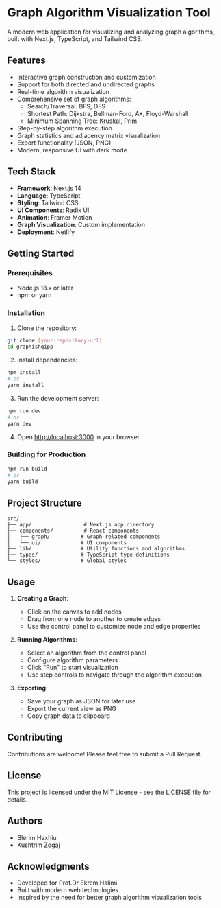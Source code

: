 # Graph Algorithm Visualization Tool

A modern web application for visualizing and analyzing graph algorithms, built with Next.js, TypeScript, and Tailwind CSS.

## Features

- Interactive graph construction and customization
- Support for both directed and undirected graphs
- Real-time algorithm visualization
- Comprehensive set of graph algorithms:
  - Search/Traversal: BFS, DFS
  - Shortest Path: Dijkstra, Bellman-Ford, A*, Floyd-Warshall
  - Minimum Spanning Tree: Kruskal, Prim
- Step-by-step algorithm execution
- Graph statistics and adjacency matrix visualization
- Export functionality (JSON, PNG)
- Modern, responsive UI with dark mode

## Tech Stack

- **Framework**: Next.js 14
- **Language**: TypeScript
- **Styling**: Tailwind CSS
- **UI Components**: Radix UI
- **Animation**: Framer Motion
- **Graph Visualization**: Custom implementation
- **Deployment**: Netlify

## Getting Started

### Prerequisites

- Node.js 18.x or later
- npm or yarn

### Installation

1. Clone the repository:
```bash
git clone [your-repository-url]
cd graphishqipp
```

2. Install dependencies:
```bash
npm install
# or
yarn install
```

3. Run the development server:
```bash
npm run dev
# or
yarn dev
```

4. Open [http://localhost:3000](http://localhost:3000) in your browser.

### Building for Production

```bash
npm run build
# or
yarn build
```

## Project Structure

```
src/
├── app/                 # Next.js app directory
├── components/          # React components
│   ├── graph/          # Graph-related components
│   └── ui/             # UI components
├── lib/                # Utility functions and algorithms
├── types/              # TypeScript type definitions
└── styles/             # Global styles
```

## Usage

1. **Creating a Graph**:
   - Click on the canvas to add nodes
   - Drag from one node to another to create edges
   - Use the control panel to customize node and edge properties

2. **Running Algorithms**:
   - Select an algorithm from the control panel
   - Configure algorithm parameters
   - Click "Run" to start visualization
   - Use step controls to navigate through the algorithm execution

3. **Exporting**:
   - Save your graph as JSON for later use
   - Export the current view as PNG
   - Copy graph data to clipboard

## Contributing

Contributions are welcome! Please feel free to submit a Pull Request.

## License

This project is licensed under the MIT License - see the LICENSE file for details.

## Authors

- Blerim Haxhiu
- Kushtrim Zogaj

## Acknowledgments

- Developed for Prof.Dr Ekrem Halimi
- Built with modern web technologies
- Inspired by the need for better graph algorithm visualization tools
